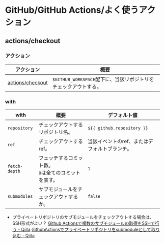 # GitHub/GitHub Actions/よく使うアクション

## actions/checkout

### アクション

| アクション                                              | 概要                                                         |
| ------------------------------------------------------- | ------------------------------------------------------------ |
| [actions/checkout](https://github.com/actions/checkout) | `$GITHUB_WORKSPACE`配下に、当該リポジトリをチェックアウトする。 |

### with

| with          | 概要                                                      | デフォルト値                                  |
| ------------- | --------------------------------------------------------- | --------------------------------------------- |
| `repository`  | チェックアウトするリポジトリ名。                          | `${{ github.repository }}`                    |
| `ref`         | チェックアウトするref。                                   | 当該イベントのref、またはデフォルトブランチ。 |
| `fetch-depth` | フェッチするコミット数。<br />`0`は全てのコミットを表す。 | `1`                                           |
| `submodules`  | サブモジュールをチェックアウトするか。                    | `false`                                       |

- プライベートリポジトリのサブモジュールをチェックアウトする場合は、SSH形式がよい？
  [Github Actionsで複数のサブモジュールの取得をSSHで行う - Qiita](https://qiita.com/ntm718/items/ac11441395ced6b79f09)
  [GithubActionsでプライベートリポジトリをsubmoduleとして取り込む - Qiita](https://qiita.com/u_nation/items/8ff79a9831c05f3f1d1d)
